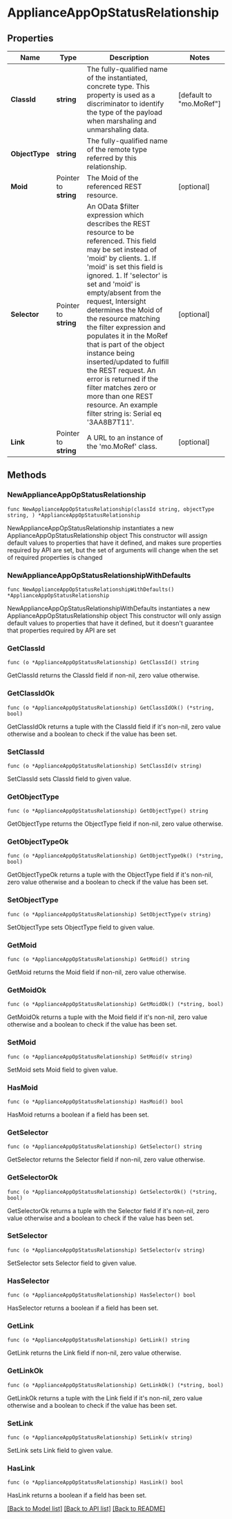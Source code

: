 # ApplianceAppOpStatusRelationship

## Properties

Name | Type | Description | Notes
------------ | ------------- | ------------- | -------------
**ClassId** | **string** | The fully-qualified name of the instantiated, concrete type. This property is used as a discriminator to identify the type of the payload when marshaling and unmarshaling data. | [default to "mo.MoRef"]
**ObjectType** | **string** | The fully-qualified name of the remote type referred by this relationship. | 
**Moid** | Pointer to **string** | The Moid of the referenced REST resource. | [optional] 
**Selector** | Pointer to **string** | An OData $filter expression which describes the REST resource to be referenced. This field may be set instead of &#39;moid&#39; by clients. 1. If &#39;moid&#39; is set this field is ignored. 1. If &#39;selector&#39; is set and &#39;moid&#39; is empty/absent from the request, Intersight determines the Moid of the resource matching the filter expression and populates it in the MoRef that is part of the object instance being inserted/updated to fulfill the REST request. An error is returned if the filter matches zero or more than one REST resource. An example filter string is: Serial eq &#39;3AA8B7T11&#39;. | [optional] 
**Link** | Pointer to **string** | A URL to an instance of the &#39;mo.MoRef&#39; class. | [optional] 

## Methods

### NewApplianceAppOpStatusRelationship

`func NewApplianceAppOpStatusRelationship(classId string, objectType string, ) *ApplianceAppOpStatusRelationship`

NewApplianceAppOpStatusRelationship instantiates a new ApplianceAppOpStatusRelationship object
This constructor will assign default values to properties that have it defined,
and makes sure properties required by API are set, but the set of arguments
will change when the set of required properties is changed

### NewApplianceAppOpStatusRelationshipWithDefaults

`func NewApplianceAppOpStatusRelationshipWithDefaults() *ApplianceAppOpStatusRelationship`

NewApplianceAppOpStatusRelationshipWithDefaults instantiates a new ApplianceAppOpStatusRelationship object
This constructor will only assign default values to properties that have it defined,
but it doesn't guarantee that properties required by API are set

### GetClassId

`func (o *ApplianceAppOpStatusRelationship) GetClassId() string`

GetClassId returns the ClassId field if non-nil, zero value otherwise.

### GetClassIdOk

`func (o *ApplianceAppOpStatusRelationship) GetClassIdOk() (*string, bool)`

GetClassIdOk returns a tuple with the ClassId field if it's non-nil, zero value otherwise
and a boolean to check if the value has been set.

### SetClassId

`func (o *ApplianceAppOpStatusRelationship) SetClassId(v string)`

SetClassId sets ClassId field to given value.


### GetObjectType

`func (o *ApplianceAppOpStatusRelationship) GetObjectType() string`

GetObjectType returns the ObjectType field if non-nil, zero value otherwise.

### GetObjectTypeOk

`func (o *ApplianceAppOpStatusRelationship) GetObjectTypeOk() (*string, bool)`

GetObjectTypeOk returns a tuple with the ObjectType field if it's non-nil, zero value otherwise
and a boolean to check if the value has been set.

### SetObjectType

`func (o *ApplianceAppOpStatusRelationship) SetObjectType(v string)`

SetObjectType sets ObjectType field to given value.


### GetMoid

`func (o *ApplianceAppOpStatusRelationship) GetMoid() string`

GetMoid returns the Moid field if non-nil, zero value otherwise.

### GetMoidOk

`func (o *ApplianceAppOpStatusRelationship) GetMoidOk() (*string, bool)`

GetMoidOk returns a tuple with the Moid field if it's non-nil, zero value otherwise
and a boolean to check if the value has been set.

### SetMoid

`func (o *ApplianceAppOpStatusRelationship) SetMoid(v string)`

SetMoid sets Moid field to given value.

### HasMoid

`func (o *ApplianceAppOpStatusRelationship) HasMoid() bool`

HasMoid returns a boolean if a field has been set.

### GetSelector

`func (o *ApplianceAppOpStatusRelationship) GetSelector() string`

GetSelector returns the Selector field if non-nil, zero value otherwise.

### GetSelectorOk

`func (o *ApplianceAppOpStatusRelationship) GetSelectorOk() (*string, bool)`

GetSelectorOk returns a tuple with the Selector field if it's non-nil, zero value otherwise
and a boolean to check if the value has been set.

### SetSelector

`func (o *ApplianceAppOpStatusRelationship) SetSelector(v string)`

SetSelector sets Selector field to given value.

### HasSelector

`func (o *ApplianceAppOpStatusRelationship) HasSelector() bool`

HasSelector returns a boolean if a field has been set.

### GetLink

`func (o *ApplianceAppOpStatusRelationship) GetLink() string`

GetLink returns the Link field if non-nil, zero value otherwise.

### GetLinkOk

`func (o *ApplianceAppOpStatusRelationship) GetLinkOk() (*string, bool)`

GetLinkOk returns a tuple with the Link field if it's non-nil, zero value otherwise
and a boolean to check if the value has been set.

### SetLink

`func (o *ApplianceAppOpStatusRelationship) SetLink(v string)`

SetLink sets Link field to given value.

### HasLink

`func (o *ApplianceAppOpStatusRelationship) HasLink() bool`

HasLink returns a boolean if a field has been set.


[[Back to Model list]](../README.md#documentation-for-models) [[Back to API list]](../README.md#documentation-for-api-endpoints) [[Back to README]](../README.md)



